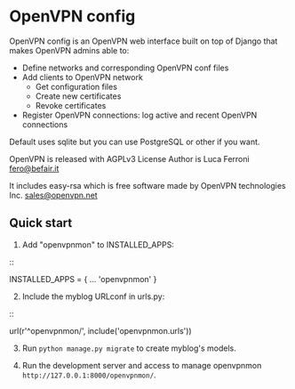 
# OpenVPN config

OpenVPN config is an OpenVPN web interface built on top of Django that makes OpenVPN admins able to:

* Define networks and corresponding OpenVPN conf files
* Add clients to OpenVPN network
    * Get configuration files
    * Create new certificates
    * Revoke certificates
* Register OpenVPN connections: log active and recent OpenVPN connections

Default uses sqlite but you can use PostgreSQL or other if you want.

OpenVPN is released with AGPLv3 License
Author is Luca Ferroni <fero@befair.it>

It includes easy-rsa which is free software made by OpenVPN technologies Inc. <sales@openvpn.net>


Quick start
-----------

1. Add "openvpnmon" to INSTALLED_APPS:

::

  INSTALLED_APPS = {
  ...
  'openvpnmon'
  }

2. Include the myblog URLconf in urls.py:

::

  url(r'^openvpnmon/', include('openvpnmon.urls'))

3. Run `python manage.py migrate` to create myblog's models.

4. Run the development server and access to manage openvpnmon `http://127.0.0.1:8000/openvpnmon/`.


